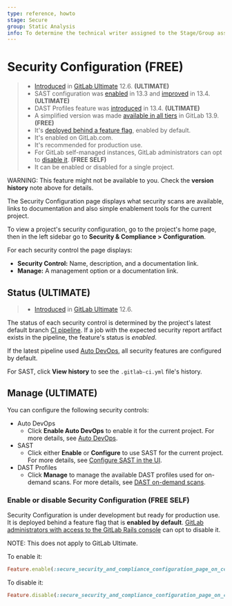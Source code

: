 ```yaml
---
type: reference, howto
stage: Secure
group: Static Analysis
info: To determine the technical writer assigned to the Stage/Group associated with this page, see https://about.gitlab.com/handbook/engineering/ux/technical-writing/#assignments
---
```


# Security Configuration **(FREE)**

> - [Introduced](https://gitlab.com/gitlab-org/gitlab/-/merge_requests/20711) in [GitLab Ultimate](https://about.gitlab.com/pricing/) 12.6. **(ULTIMATE)**
> - SAST configuration was [enabled](https://gitlab.com/groups/gitlab-org/-/epics/3659) in 13.3 and [improved](https://gitlab.com/gitlab-org/gitlab/-/issues/232862) in 13.4. **(ULTIMATE)**
> - DAST Profiles feature was [introduced](https://gitlab.com/gitlab-org/gitlab/-/merge_requests/40474) in 13.4. **(ULTIMATE)**
> - A simplified version was made [available in all tiers](https://gitlab.com/gitlab-org/gitlab/-/issues/294076) in GitLab 13.9. **(FREE)**
> - It's [deployed behind a feature flag](../../feature_flags.md), enabled by default.
> - It's enabled on GitLab.com.
> - It's recommended for production use.
> - For GitLab self-managed instances, GitLab administrators can opt to [disable it](#enable-or-disable-security-configuration). **(FREE SELF)**
> - It can be enabled or disabled for a single project.

WARNING:
This feature might not be available to you. Check the **version history** note above for details.

The Security Configuration page displays what security scans are available, links to documentation and also simple enablement tools for the current project.

To view a project's security configuration, go to the project's home page,
then in the left sidebar go to **Security & Compliance > Configuration**.

For each security control the page displays:

- **Security Control:** Name, description, and a documentation link.
- **Manage:** A management option or a documentation link.

## Status **(ULTIMATE)**

> - [Introduced](https://gitlab.com/gitlab-org/gitlab/-/merge_requests/20711) in [GitLab Ultimate](https://about.gitlab.com/pricing/) 12.6.

The status of each security control is determined by the project's latest default branch
[CI pipeline](../../../ci/pipelines/index.md).
If a job with the expected security report artifact exists in the pipeline, the feature's status is
_enabled_.

If the latest pipeline used [Auto DevOps](../../../topics/autodevops/index.md),
all security features are configured by default.

For SAST, click **View history** to see the `.gitlab-ci.yml` file's history.

## Manage **(ULTIMATE)**

You can configure the following security controls:

- Auto DevOps
  - Click **Enable Auto DevOps** to enable it for the current project. For more details, see [Auto DevOps](../../../topics/autodevops/index.md).
- SAST
  - Click either **Enable** or **Configure** to use SAST for the current project. For more details, see [Configure SAST in the UI](../sast/index.md#configure-sast-in-the-ui).
- DAST Profiles
  - Click **Manage** to manage the available DAST profiles used for on-demand scans. For more details, see [DAST on-demand scans](../dast/index.md#on-demand-scans).

### Enable or disable Security Configuration **(FREE SELF)**

Security Configuration is under development but ready for production use.
It is deployed behind a feature flag that is **enabled by default**.
[GitLab administrators with access to the GitLab Rails console](../../../administration/feature_flags.md)
can opt to disable it.

NOTE:
This does not apply to GitLab Ultimate.

To enable it:

```ruby
Feature.enable(:secure_security_and_compliance_configuration_page_on_ce, Project.find(<project id>))
```

To disable it:

```ruby
Feature.disable(:secure_security_and_compliance_configuration_page_on_ce, Project.find(<project id>))
```
